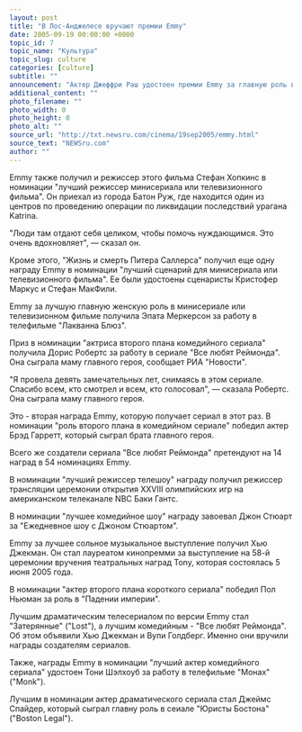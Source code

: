 ```yaml
---
layout: post
title: "В Лос-Анджелесе вручают премии Emmy"
date: 2005-09-19 00:00:00 +0000
topic_id: 7
topic_name: "Культура"
topic_slug: culture
categories: [culture]
subtitle: ""
announcement: "Актер Джеффри Раш удостоен премии Emmy за главную роль в фильме \"Жизнь и смерть Питера Саллерса\". Раш получил награду на проходящей в Лос-Анджелесе 57-й церемонии вручения \"Эмми\" в номинации \"лучшая главная мужская роль в минисериале или телевизионном фильме\" за роль Питера Селлерса в фильме \"Жизнь и смерть Питера Селлерса\"."
additional_content: ""
photo_filename: ""
photo_width: 0
photo_height: 0
photo_alt: ""
source_url: "http://txt.newsru.com/cinema/19sep2005/emmy.html"
source_text: "NEWSru.com"
author: ""
---
```

Emmy также получил и режиссер этого фильма Стефан Хопкинс в номинации "лучший режиссер минисериала или телевизионного фильма". Он приехал из города Батон Руж, где находится один из центров по проведению операции по ликвидации последствий урагана Katrina.

"Люди там отдают себя целиком, чтобы помочь нуждающимся. Это очень вдохновляет", &mdash; сказал он.

Кроме этого, "Жизнь и смерть Питера Саллерса" получил еще одну награду Emmy в номинации "лучший сценарий для минисериала или телевизионного фильма". Ее были удостоены сценаристы Кристофер Маркус и Стефан МакФили.

Emmy за лучшую главную женскую роль в минисериале или телевизионном фильме получила Эпата Меркерсон за работу в телефильме "Лакванна Блюз".

Приз в номинации "актриса второго плана комедийного сериала" получила Дорис Робертс за работу в сериале "Все любят Реймонда". Она сыграла маму главного героя, сообщает РИА "Новости".

"Я провела девять замечательных лет, снимаясь в этом сериале. Спасибо всем, кто смотрел и всем, кто голосовал", &mdash; сказала Робертс. Она сыграла маму главного героя.

Это - вторая награда Emmy, которую получает сериал в этот раз. В номинации "роль второго плана в комедийном сериале" победил актер Брэд Гарретт, который сыграл брата главного героя.

Всего же создатели сериала "Все любят Реймонда" претендуют на 14 наград в 54 номинациях Emmy.

В номинации "лучший режиссер телешоу" награду получил режиссер трансляции церемонии открытия XXVIII олимпийских игр на американском телеканале NBC Баки Гантс.

В номинации "лучшее комедийное шоу" награду завоевал Джон Стюарт за "Ежедневное шоу с Джоном Стюартом".

Emmy за лучшее сольное музыкальное выступление получил Хью Джекман. Он стал лауреатом кинопремми за выступление на 58-й церемонии вручения театральных наград Tony, которая состоялась 5 июня 2005 года.

В номинации "актер второго плана короткого сериала" победил Пол Ньюман за роль в "Падении империи".

Лучшим драматическим телесериалом по версии Emmy стал "Затерянные" ("Lost"), а лучшим комедийным - "Все любят Реймонда". Об этом объявили Хью Джекман и Вупи Голдберг. Именно они вручили награды создателям сериалов.

Также, награды Emmy в номинации "лучший актер комедийного сериала" удостоен Тони Шэлхоуб за работу в телефильме "Монах" ("Monk").

Лучшим в номинации актер драматического сериала стал Джеймс Спайдер, который сыграл главну роль в сеиале "Юристы Бостона" ("Boston Legal").
